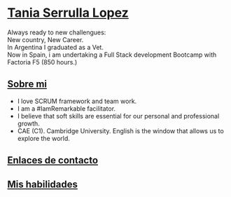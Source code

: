 
# [Tania Serrulla Lopez](https://github.com/Tania-Serrulla)

Always ready to new challengues:  
New country, New Career.  
In Argentina I graduated as a Vet.  
Now in Spain, i am undertaking a Full Stack development Bootcamp with Factoria F5 (850 hours.)

## [Sobre mi](https://github.com/Tania-Serrulla#-sobre-mi)

-   I love SCRUM framework and team work.
-   I am a #IamRemarkable facilitator.
-   I believe that soft skills are essential for our personal and professional growth.
-   CAE (C1). Cambridge University. English is the window that allows us to explore the world.

## [Enlaces de contacto](https://github.com/Tania-Serrulla#-enlaces-de-contacto)

## [Mis habilidades](https://github.com/Tania-Serrulla#-mis-habilidades)

<!---
Tania-Serrulla/Tania-Serrulla is a ✨ special ✨ repository because its `README.md` (this file) appears on your GitHub profile.
You can click the Preview link to take a look at your changes.
--->
<!--stackedit_data:
eyJoaXN0b3J5IjpbLTEyMDM0MTQ1NTAsMTQwMDIxNTA0MCw2Mj
k5NTMyNzJdfQ==
-->